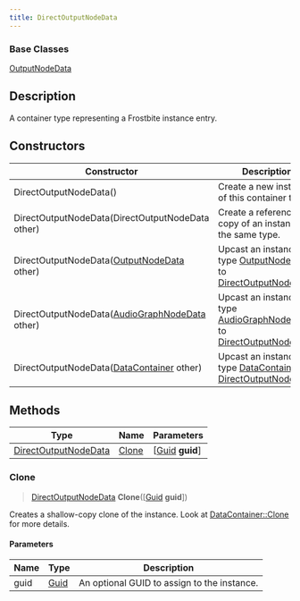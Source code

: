 ```yaml
---
title: DirectOutputNodeData
---
```

### Base Classes

[OutputNodeData](/vext/ref/fb/outputnodedata/)

## Description

A container type representing a Frostbite instance entry.

## Constructors

| Constructor                                                                     | Description                                                                                                                     |
| ------------------------------------------------------------------------------- | ------------------------------------------------------------------------------------------------------------------------------- |
| DirectOutputNodeData()                                                          | Create a new instance of this container type.                                                                                   |
| DirectOutputNodeData(DirectOutputNodeData other)                                | Create a reference copy of an instance of the same type.                                                                        |
| DirectOutputNodeData([OutputNodeData](/vext/ref/fb/outputnodedata/) other)                    | Upcast an instance of type [OutputNodeData](/vext/ref/fb/outputnodedata/) to [DirectOutputNodeData](/vext/ref/fb/directoutputnodedata/).                    |
| DirectOutputNodeData([AudioGraphNodeData](/vext/ref/fb/audiographnodedata/) other)            | Upcast an instance of type [AudioGraphNodeData](/vext/ref/fb/audiographnodedata/) to [DirectOutputNodeData](/vext/ref/fb/directoutputnodedata/).            |
| DirectOutputNodeData([DataContainer](/vext/ref/shared/class/datacontainer) other) | Upcast an instance of type [DataContainer](/vext/ref/shared/class/datacontainer) to [DirectOutputNodeData](/vext/ref/fb/directoutputnodedata/). |

## Methods

| Type                                         | Name            | Parameters                                     |
| -------------------------------------------- | --------------- | ---------------------------------------------- |
| [DirectOutputNodeData](/vext/ref/fb/directoutputnodedata/) | [Clone](#clone) | \[[Guid](/vext/ref/shared/class/guid) **guid**\] |

### Clone

> [DirectOutputNodeData](/vext/ref/fb/directoutputnodedata/) **Clone**(\[[Guid](/vext/ref/shared/class/guid) **guid**\])

Creates a shallow-copy clone of the instance. Look at [DataContainer::Clone](/vext/ref/shared/class/datacontainer#clone) for more details.

#### Parameters

| Name | Type         | Description                                 |
| ---- | ------------ | ------------------------------------------- |
| guid | [Guid](/vext/ref/shared/class/guid/) | An optional GUID to assign to the instance. |
